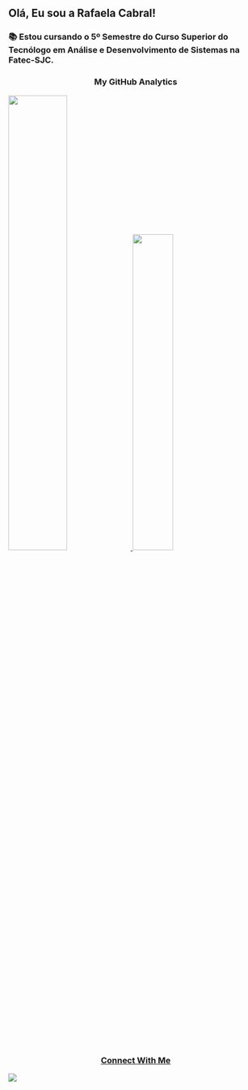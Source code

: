 ## Olá, Eu sou a Rafaela Cabral!
<h3 >📚 Estou cursando o 5º Semestre do Curso Superior do Tecnólogo em Análise e Desenvolvimento de Sistemas na Fatec-SJC.</h3>

<h3 align="center">My GitHub Analytics</h3>
<div>
  <a href = "https://github.com/RafaelaCabral"/>
  <img width="48%" src = "https://github-readme-stats.vercel.app/api?username=RafaelaCabral&count_private=true&show_icons=true&theme=tokyonight"/>
  <img width="40%" src = "https://github-readme-stats.vercel.app/api/top-langs/?username=RafaelaCabral&layout=compact&theme=tokyonight"/>
</div>

<h3 align="center">Connect With Me</h3>
<div>
<a href="www.linkedin.com/in/rafaela-vieira-cabral-733b5922a"><img src = "https://img.shields.io/badge/LinkedIn-0077B5?style=for-the-badge&logo=linkedin&logoColor=white"/></a>
</div>
